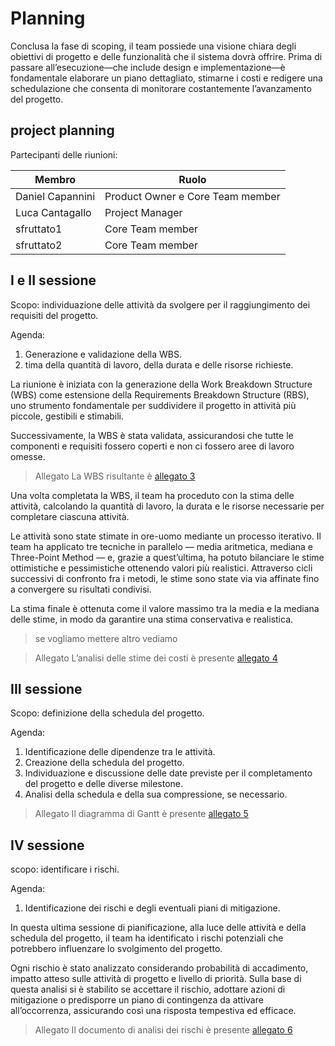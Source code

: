 

# Planning

Conclusa la fase di scoping, il team possiede una visione chiara degli obiettivi di progetto e delle funzionalità che il sistema dovrà offrire. Prima di passare all’esecuzione—che include design e implementazione—è fondamentale elaborare un piano dettagliato, stimarne i costi e redigere una schedulazione che consenta di monitorare costantemente l’avanzamento del progetto.

## project planning

Partecipanti delle riunioni:

| Membro           | Ruolo                            |
|------------------| -------------------------------- |
| Daniel Capannini | Product Owner e Core Team member |
| Luca Cantagallo  | Project Manager                  |
| sfruttato1       | Core Team member                 |
| sfruttato2       | Core Team member                 |


## I e II sessione

Scopo: individuazione delle attività da svolgere per il raggiungimento dei requisiti del progetto.

Agenda:
1. Generazione e validazione della WBS.
2. tima della quantità di lavoro, della durata e delle risorse richieste.

La riunione è iniziata con la generazione della Work Breakdown Structure (WBS) come estensione della Requirements Breakdown Structure (RBS), uno strumento fondamentale per suddividere il progetto in attività più piccole, gestibili e stimabili.

Successivamente, la WBS è stata validata, assicurandosi che tutte le componenti e requisiti fossero coperti e non ci fossero aree di lavoro omesse.

>Allegato La WBS risultante è [allegato 3](../process/Allegato-3.md)

Una volta completata la WBS, il team ha proceduto con la stima delle attività, calcolando la quantità di lavoro, la durata e le risorse necessarie per completare ciascuna attività.

Le attività sono state stimate in ore-uomo mediante un processo iterativo. Il team ha applicato tre tecniche in parallelo — media aritmetica, mediana e Three-Point Method — e, grazie a quest’ultima, ha potuto bilanciare le stime ottimistiche e pessimistiche ottenendo valori più realistici. Attraverso cicli successivi di confronto fra i metodi, le stime sono state via via affinate fino a convergere su risultati condivisi.

La stima finale è ottenuta come il valore massimo tra la media e la mediana delle stime, in modo da garantire una stima conservativa e realistica.

> se vogliamo mettere altro vediamo

>Allegato L’analisi delle stime dei costi è presente [allegato 4](../process/Allegato-4.md)

## III sessione

Scopo: definizione della schedula del progetto.

Agenda:
1. Identificazione delle dipendenze tra le attività.
2. Creazione della schedula del progetto.
3. Individuazione e discussione delle date previste per il completamento del progetto e delle diverse milestone.
4. Analisi della schedula e della sua compressione, se necessario.




>Allegato Il diagramma di Gantt è presente [allegato 5](../process/Allegato-5.md)

## IV sessione

scopo: identificare i rischi.

Agenda:
1. Identificazione dei rischi e degli eventuali piani di mitigazione.

In questa ultima sessione di pianificazione, alla luce delle attività e della schedula del progetto, il team ha identificato i rischi potenziali che potrebbero influenzare lo svolgimento del progetto.

Ogni rischio è stato analizzato considerando probabilità di accadimento, impatto atteso sulle attività di progetto e livello di priorità. Sulla base di questa analisi si è stabilito se accettare il rischio, adottare azioni di mitigazione o predisporre un piano di contingenza da attivare all’occorrenza, assicurando così una risposta tempestiva ed efficace.

> Allegato Il documento di analisi dei rischi è presente [allegato 6](../process/Allegato-6.md)